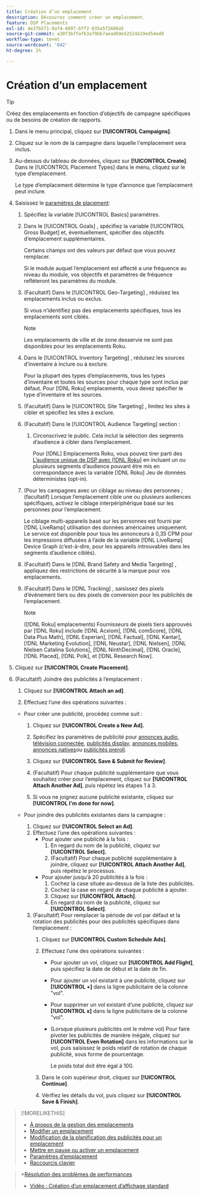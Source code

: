 ```yaml
---
title: Création d’un emplacement
description: Découvrez comment créer un emplacement.
feature: DSP Placements
exl-id: 4e37b571-9af4-4897-bff2-035a5f2600a5
source-git-commit: a30f3bffaf63a79bb7aead69e52524419ed54ed0
workflow-type: tm+mt
source-wordcount: '642'
ht-degree: 1%

---
```


# Création d’un emplacement

>[!TIP]
>
>Créez des emplacements en fonction d’objectifs de campagne spécifiques ou de besoins de création de rapports.

1. Dans le menu principal, cliquez sur **[!UICONTROL Campaigns]**.

1. Cliquez sur le nom de la campagne dans laquelle l&#39;emplacement sera inclus.

1. Au-dessus du tableau de données, cliquez sur **[!UICONTROL Create]**. Dans le [!UICONTROL Placement Types] dans le menu, cliquez sur le type d’emplacement.

   Le type d’emplacement détermine le type d’annonce que l’emplacement peut inclure.

1. Saisissez le [paramètres de placement](placement-settings.md):

   1. Spécifiez la variable [!UICONTROL Basics] paramètres.

   1. Dans le [!UICONTROL Goals] , spécifiez la variable [!UICONTROL Gross Budget] et, éventuellement, spécifier des objectifs d’emplacement supplémentaires.

      Certains champs ont des valeurs par défaut que vous pouvez remplacer.

      Si le module auquel l’emplacement est affecté a une fréquence au niveau du module, vos objectifs et paramètres de fréquence refléteront les paramètres du module.

   1. (Facultatif) Dans le [!UICONTROL Geo-Targeting] , réduisez les emplacements inclus ou exclus.

      Si vous n’identifiez pas des emplacements spécifiques, tous les emplacements sont ciblés.

      >[!NOTE]
      >
      >Les emplacements de ville et de zone desservie ne sont pas disponibles pour les emplacements Roku.

   1. Dans le [!UICONTROL Inventory Targeting] , réduisez les sources d’inventaire à inclure ou à exclure.

      Pour la plupart des types d’emplacements, tous les types d’inventaire et toutes les sources pour chaque type sont inclus par défaut. Pour [!DNL Roku] emplacements, vous devez spécifier le type d’inventaire et les sources.

   1. (Facultatif) Dans le [!UICONTROL Site Targeting] , limitez les sites à cibler et spécifiez les sites à exclure.

   1. (Facultatif) Dans le [!UICONTROL Audience Targeting] section :

      1. Circonscrivez le public. Cela inclut la sélection des segments d’audience à cibler dans l’emplacement.

         Pour [!DNL] Emplacements Roku, vous pouvez tirer parti des [L’audience unique de DSP avec [!DNL Roku]](/help/dsp/inventory/roku-inventory.md) en incluant un ou plusieurs segments d’audience pouvant être mis en correspondance avec la variable [!DNL Roku] Jeu de données déterministes (opt-in).
   1. (Pour les campagnes avec un ciblage au niveau des personnes ; (facultatif) Lorsque l’emplacement cible une ou plusieurs audiences spécifiques, activez le ciblage interpériphérique basé sur les personnes pour l’emplacement.

      Le ciblage multi-appareils basé sur les personnes est fourni par [!DNL LiveRamp] utilisation des données américaines uniquement. Le service est disponible pour tous les annonceurs à 0,35 CPM pour les impressions diffusées à l’aide de la variable [!DNL LiveRamp] Device Graph (c’est-à-dire, pour les appareils introuvables dans les segments d’audience ciblés).

   1. (Facultatif) Dans le [!DNL Brand Safety and Media Targeting] , appliquez des restrictions de sécurité à la marque pour vos emplacements.

   1. (Facultatif) Dans le [!DNL Tracking] , saisissez des pixels d’événement tiers ou des pixels de conversion pour les publicités de l’emplacement.

      >[!NOTE]
      >
      >([!DNL Roku] emplacements) Fournisseurs de pixels tiers approuvés par [!DNL Roku] include [!DNL Acxiom], [!DNL comScore], [!DNL Data Plus Math], [!DNL Experian], [!DNL Factual], [!DNL Kantar], [!DNL Marketing Evolution], [!DNL Neustar], [!DNL Nielsen], [!DNL Nielsen Catalina Solutions], [!DNL NinthDecimal], [!DNL Oracle], [!DNL Placed], [!DNL Polk], et [!DNL Research Now].


1. Cliquez sur **[!UICONTROL Create Placement]**.

1. (Facultatif) Joindre des publicités à l’emplacement :

   1. Cliquez sur **[!UICONTROL Attach an ad]**.

   1. Effectuez l’une des opérations suivantes :
   * Pour créer une publicité, procédez comme suit :

      1. Cliquez sur **[!UICONTROL Create a New Ad].**

      1. Spécifiez les paramètres de publicité pour [annonces audio](/help/dsp/campaign-management/ads/ad-settings-audio.md), [télévision connectée](/help/dsp/campaign-management/ads/ad-settings-connected-tv.md), [publicités display](/help/dsp/campaign-management/ads/ad-settings-display.md), [annonces mobiles](/help/dsp/campaign-management/ads/ad-settings-mobile.md), [annonces natives](/help/dsp/campaign-management/ads/ad-settings-native.md)ou [publicités preroll](/help/dsp/campaign-management/ads/ad-settings-pre-roll.md).

      1. Cliquez sur **[!UICONTROL Save & Submit for Review]**.

      1. (Facultatif) Pour chaque publicité supplémentaire que vous souhaitez créer pour l’emplacement, cliquez sur **[!UICONTROL Attach Another Ad]**, puis répétez les étapes 1 à 3.

      1. Si vous ne joignez aucune publicité existante, cliquez sur **[!UICONTROL I'm done for now]**.
   * Pour joindre des publicités existantes dans la campagne :

      1. Cliquez sur **[!UICONTROL Select an Ad]**.
      1. Effectuez l’une des opérations suivantes :
         * Pour ajouter une publicité à la fois :
            1. En regard du nom de la publicité, cliquez sur **[!UICONTROL Select].**
            1. (Facultatif) Pour chaque publicité supplémentaire à joindre, cliquez sur **[!UICONTROL Attach Another Ad]**, puis répétez le processus.
         * Pour ajouter jusqu’à 20 publicités à la fois :
            1. Cochez la case située au-dessus de la liste des publicités.
            1. Cochez la case en regard de chaque publicité à ajouter.
            1. Cliquez sur **[!UICONTROL Attach]**.
            1. En regard du nom de la publicité, cliquez sur **[!UICONTROL Select]**.
      1. (Facultatif) Pour remplacer la période de vol par défaut et la rotation des publicités pour des publicités spécifiques dans l’emplacement :
         1. Cliquez sur **[!UICONTROL Custom Schedule Ads]**.

         1. Effectuez l’une des opérations suivantes :

            * Pour ajouter un vol, cliquez sur **[!UICONTROL Add Flight]**, puis spécifiez la date de début et la date de fin.

            * Pour ajouter un vol existant à une publicité, cliquez sur **[!UICONTROL +]** dans la ligne publicitaire de la colonne &quot;vol&quot;.

            * Pour supprimer un vol existant d’une publicité, cliquez sur **[!UICONTROL x]** dans la ligne publicitaire de la colonne &quot;vol&quot;.

            * (Lorsque plusieurs publicités ont le même vol) Pour faire pivoter les publicités de manière inégale, cliquez sur **[!UICONTROL Even Rotation]** dans les informations sur le vol, puis saisissez le poids relatif de rotation de chaque publicité, sous forme de pourcentage.

               Le poids total doit être égal à 100.
         1. Dans le coin supérieur droit, cliquez sur **[!UICONTROL Continue]**.

         1. Vérifiez les détails du vol, puis cliquez sur **[!UICONTROL Save & Finish]**.




>[!MORELIKETHIS]
>
>* [À propos de la gestion des emplacements](placement-about.md)
>* [Modifier un emplacement](placement-edit.md)
>* [Modification de la planification des publicités pour un emplacement](placement-edit-ad-schedule.md)
>* [Mettre en pause ou activer un emplacement](placement-pause-activate.md)
>* [Paramètres d’emplacement](placement-settings.md)
>* [Raccourcis clavier](/help/dsp/campaign-management/reports/keyboard-shortcuts.md)

   >*[Résolution des problèmes de performances](/help/dsp/optimization/troubleshooting-performance.md)
>* [Vidéo : Création d’un emplacement d’affichage standard](https://video.tv.adobe.com/v/340454)

